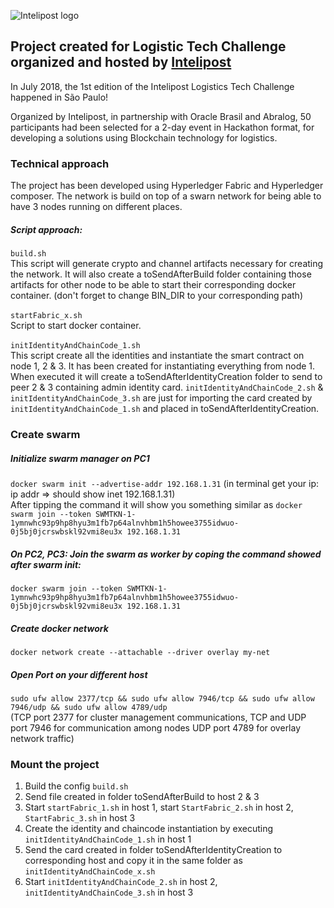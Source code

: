 ![Intelipost logo](https://static.eventials.com/media/thumb_cache/a0/92/a0920e3b5071371b8265c249fe7a59b9.jpg)
## Project created for Logistic Tech Challenge organized and hosted by [Intelipost](https://www.intelipost.com.br/)
In July 2018, the 1st edition of the Intelipost Logistics Tech Challenge happened in São Paulo!

Organized by Intelipost, in partnership with Oracle Brasil and Abralog, 50 participants had been selected for a 2-day event in Hackathon format, for developing a solutions using Blockchain technology for logistics.

### Technical approach
The project has been developed using Hyperledger Fabric and Hyperledger composer. The network is build on top of a swarn network for being able to have 3 nodes running on different places.<br/>
##### Script approach: <br/>
`build.sh`<br/> 
This script will generate crypto and channel artifacts necessary for creating the network. It will also create a toSendAfterBuild folder containing those artifacts for other node to be able to start their corresponding docker container. (don't forget to change BIN_DIR to your corresponding path)<br/><br/>
`startFabric_x.sh`<br/> 
Script to start docker container.<br/><br/>
`initIdentityAndChainCode_1.sh`<br/>
This script create all the identities and instantiate the smart contract on node 1, 2 & 3. It has been created for instantiating everything from node 1. When executed it will create a toSendAfterIdentityCreation folder to send to peer 2 & 3 containing admin identity card. `initIdentityAndChainCode_2.sh` & `initIdentityAndChainCode_3.sh` are just for importing the card created by `initIdentityAndChainCode_1.sh` and placed in toSendAfterIdentityCreation.

### Create swarm<br/>
##### Initialize swarm manager on PC1<br/>
`docker swarm init --advertise-addr 192.168.1.31` (in terminal get your ip: ip addr  => should show inet 192.168.1.31)<br/>
After tipping the command it will show you something similar as `docker swarm join --token SWMTKN-1-1ymnwhc93p9hp8hyu3m1fb7p64alnvhbm1h5howee3755idwuo-0j5bj0jcrswbskl92vmi8eu3x 192.168.1.31` <br/>

##### On PC2, PC3: Join the swarm as worker by coping the command showed after swarm init:<br/>
`docker swarm join --token SWMTKN-1-1ymnwhc93p9hp8hyu3m1fb7p64alnvhbm1h5howee3755idwuo-0j5bj0jcrswbskl92vmi8eu3x 192.168.1.31`<br/>

##### Create docker network <br/>
`docker network create --attachable --driver overlay my-net`<br/>

##### Open Port on your different host <br/>
`sudo ufw allow 2377/tcp && sudo ufw allow 7946/tcp && sudo ufw allow 7946/udp && sudo ufw allow 4789/udp`<br/>
(TCP port 2377 for cluster management communications, TCP and UDP port 7946 for communication among nodes UDP port 4789 for overlay network traffic)

### Mount the project<br/>
1. Build the config `build.sh`
2. Send file created in folder toSendAfterBuild to host 2 & 3
3. Start `startFabric_1.sh` in host 1, start `StartFabric_2.sh` in host 2, `StartFabric_3.sh` in host 3
4. Create the identity and chaincode instantiation by executing `initIdentityAndChainCode_1.sh` in host 1
5. Send the card created in folder toSendAfterIdentityCreation to corresponding host and copy it in the same folder as `initIdentityAndChainCode_x.sh`
6. Start `initIdentityAndChainCode_2.sh` in host 2, `initIdentityAndChainCode_3.sh` in host 3
